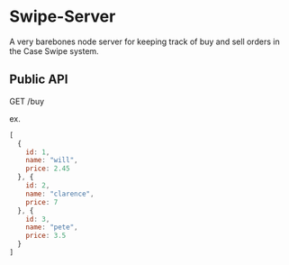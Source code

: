 Swipe-Server
============

A very barebones node server for keeping track of buy and sell orders in the Case Swipe system.

Public API
----------

GET /buy

ex.
```javascript
[
  {
    id: 1,
    name: "will",
    price: 2.45
  }, {
    id: 2,
    name: "clarence",
    price: 7
  }, {
    id: 3,
    name: "pete",
    price: 3.5
  }
]
```
